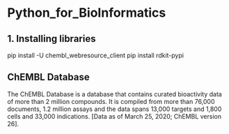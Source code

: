 # Python_for_BioInformatics

## 1. Installing libraries
 
 pip install -U chembl_webresource_client
 pip install rdkit-pypi

## ChEMBL Database
The ChEMBL Database is a database that contains curated bioactivity data of more than 2 million compounds. It is compiled from more than 76,000 documents, 1.2 million assays and the data spans 13,000 targets and 1,800 cells and 33,000 indications. [Data as of March 25, 2020; ChEMBL version 26].
